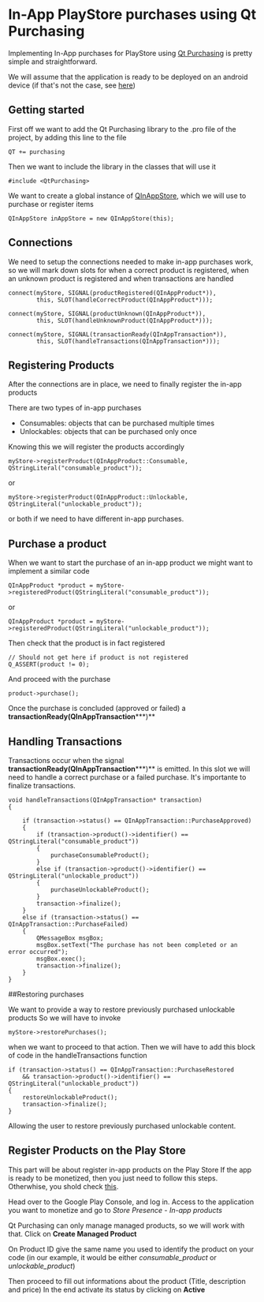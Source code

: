 # In-App PlayStore purchases using Qt Purchasing

Implementing In-App purchases for PlayStore using [Qt Purchasing](http://doc.qt.io/qt-5/qtpurchasing-index.html) is pretty simple and straightforward.

We will assume that the application is ready to be deployed on an android device (if that's not the case, see [here](http://doc.qt.io/qt-5/androidgs.html))

## Getting started 
First off we want to add the Qt Purchasing library to the .pro file of the project, by adding this line to the file

	QT += purchasing

Then we want to include the library in the classes that will use it

	#include <QtPurchasing>
	
We want to create a global instance of [QInAppStore](https://doc.qt.io/Qt-5/qinappstore.html), which we will use to purchase or register items

	QInAppStore inAppStore = new QInAppStore(this);
	
## Connections
We need to setup the connections needed to make in-app purchases work, so we will mark down slots for when a correct product is registered, when an unknown product is registered and when transactions are handled

	connect(myStore, SIGNAL(productRegistered(QInAppProduct*)),
            this, SLOT(handleCorrectProduct(QInAppProduct*)));
            
    connect(myStore, SIGNAL(productUnknown(QInAppProduct*)),
            this, SLOT(handleUnknownProduct(QInAppProduct*)));

    connect(myStore, SIGNAL(transactionReady(QInAppTransaction*)),
            this, SLOT(handleTransactions(QInAppTransaction*)));

## Registering Products  
After the connections are in place, we need to finally register the in-app products

There are two types of in-app purchases

* Consumables: objects that can be purchased multiple times
* Unlockables: objects that can be purchased only once

Knowing this we will register the products accordingly

	myStore->registerProduct(QInAppProduct::Consumable, QStringLiteral("consumable_product"));
	
or

	myStore->registerProduct(QInAppProduct::Unlockable, QStringLiteral("unlockable_product"));
	
or both if we need to have different in-app purchases.

## Purchase a product

When we want to start the purchase of an in-app product we might want to implement a similar code

	QInAppProduct *product = myStore->registeredProduct(QStringLiteral("consumable_product"));

or 

	QInAppProduct *product = myStore->registeredProduct(QStringLiteral("unlockable_product"));

Then check that the product is in fact registered

	// Should not get here if product is not registered
	Q_ASSERT(product != 0);
	
And proceed with the purchase
	
	product->purchase();

Once the purchase is concluded (approved or failed) a **transactionReady(QInAppTransaction*****)**

## Handling Transactions

Transactions occur when the signal **transactionReady(QInAppTransaction*****)** is emitted. In this slot we will need to handle a correct purchase or a failed purchase.
It's importante to finalize transactions.

	void handleTransactions(QInAppTransaction* transaction)
	{
	
	    if (transaction->status() == QInAppTransaction::PurchaseApproved)
	    {
	        if (transaction->product()->identifier() == QStringLiteral("consumable_product"))
	        {
	            purchaseConsumableProduct();
	        }
	        else if (transaction->product()->identifier() == QStringLiteral("unlockable_product"))
	        {
	            purchaseUnlockableProduct();
	        }
	        transaction->finalize();
	    }
	    else if (transaction->status() == QInAppTransaction::PurchaseFailed)
	    {
	        QMessageBox msgBox;
	        msgBox.setText("The purchase has not been completed or an error occurred");
	        msgBox.exec();
	        transaction->finalize();
	    }
	}
	
##Restoring purchases

We want to provide a way to restore previously purchased unlockable products
So we will have to invoke

	myStore->restorePurchases();
	
when we want to proceed to that action.
Then we will have to add this block of code in the handleTransactions function

	if (transaction->status() == QInAppTransaction::PurchaseRestored
		&& transaction->product()->identifier() == QStringLiteral("unlockable_product"))
    {
        restoreUnlockableProduct();
        transaction->finalize();
    }

Allowing the user to restore previously purchased unlockable content.    


## Register Products on the Play Store

This part will be about register in-app products on the Play Store
If the app is ready to be monetized, then you just need to follow this steps. Otherwhise, you shold check [this](http://doc.qt.io/qt-5/qtpurchasing-googleplay.html).

Head over to the Google Play Console, and log in. Access to the application you want to monetize and go to *Store Presence* - *In-app products*

Qt Purchasing can only manage managed products, so we will work with that.
Click on **Create Managed Product**

On Product ID give the same name you used to identify the product on your code (in our example, it would be either *consumable_product* or *unlockable_product*)

Then proceed to fill out informations about the product (Title, description and price)
In the end activate its status by clicking on **Active**